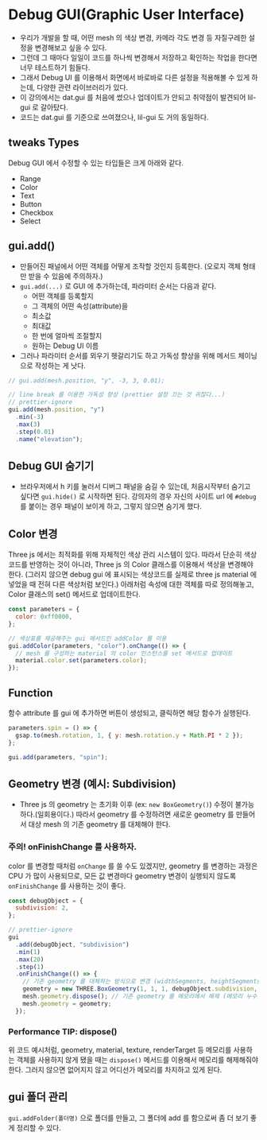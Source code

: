 # Debug GUI(Graphic User Interface)

- 우리가 개발을 할 때, 어떤 mesh 의 색상 변경, 카메라 각도 변경 등 자질구레한 설정을 변경해보고 싶을 수 있다.
- 그런데 그 때마다 일일이 코드를 하나씩 변경해서 저장하고 확인하는 작업을 한다면 너무 테스트하기 힘들다.
- 그래서 Debug UI 를 이용해서 화면에서 바로바로 다른 설정을 적용해볼 수 있게 하는데, 다양한 관련 라이브러리가 있다.
- 이 강의에서는 dat.gui 를 처음에 썼으나 업데이트가 안되고 취약점이 발견되어 lil-gui 로 갈아탔다.
- 코드는 dat.gui 를 기준으로 쓰여졌으나, lil-gui 도 거의 동일하다.

## tweaks Types

Debug GUI 에서 수정할 수 있는 타입들은 크게 아래와 같다.

- Range
- Color
- Text
- Button
- Checkbox
- Select

## gui.add()

- 만들어진 패널에서 어떤 객체를 어떻게 조작할 것인지 등록한다. (오로지 객체 형태만 받을 수 있음에 주의하자.)
- `gui.add(...)` 로 GUI 에 추가하는데, 파라미터 순서는 다음과 같다.
  - 어떤 객체를 등록할지
  - 그 객체의 어떤 속성(attribute)을
  - 최소값
  - 최대값
  - 한 번에 얼마씩 조절할지
  - 원하는 Debug UI 이름
- 그러나 파라미터 순서를 외우기 헷갈리기도 하고 가독성 향상을 위해 메서드 체이닝으로 작성하는 게 낫다.

```js
// gui.add(mesh.position, "y", -3, 3, 0.01);

// line break 를 이용한 가독성 향상 (prettier 설정 끄는 것 귀찮다...)
// prettier-ignore
gui.add(mesh.position, "y")
  .min(-3)
  .max(3)
  .step(0.01)
  .name("elevation");
```

## Debug GUI 숨기기

- 브라우저에서 h 키를 눌러서 디버그 패널을 숨길 수 있는데, 처음시작부터 숨기고 싶다면 `gui.hide()` 로 시작하면 된다. 강의자의 경우 자신의 사이트 url 에 `#debug` 를 붙이는 경우 패널이 보이게 하고, 그렇지 않으면 숨기게 했다.

## Color 변경

Three js 에서는 최적화를 위해 자체적인 색상 관리 시스템이 있다. 따라서 단순히 색상 코드를 반영하는 것이 아니라, Three js 의 Color 클래스를 이용해서 색상을 변경해야 한다. (그러지 않으면 debug gui 에 표시되는 색상코드를 실제로 three js material 에 넣었을 때 전혀 다른 색상처럼 보인다.) 아래처럼 속성에 대한 객체를 따로 정의해놓고, Color 클래스의 set() 메서드로 업데이트한다.

```js
const parameters = {
  color: 0xff0000,
};

// 색상표를 제공해주는 gui 메서드인 addColor 를 이용
gui.addColor(parameters, "color").onChange(() => {
  // mesh 를 구성하는 material 의 color 인스턴스를 set 메서드로 업데이트
  material.color.set(parameters.color);
});
```

## Function

함수 attribute 를 gui 에 추가하면 버튼이 생성되고, 클릭하면 해당 함수가 실행된다.

```js
parameters.spin = () => {
  gsap.to(mesh.rotation, 1, { y: mesh.rotation.y + Math.PI * 2 });
};

gui.add(parameters, "spin");
```

## Geometry 변경 (예시: Subdivision)

- Three js 의 geometry 는 초기화 이후 (ex: `new BoxGeometry()`) 수정이 불가능하다.(일회용이다.) 따라서 geometry 를 수정하려면 새로운 geometry 를 만들어서 대상 mesh 의 기존 geometry 를 대체해야 한다.

### 주의! onFinishChange 를 사용하자.

color 를 변경할 때처럼 `onChange` 를 쓸 수도 있겠지만, geometry 를 변경하는 과정은 CPU 가 많이 사용되므로, 모든 값 변경마다 geometry 변경이 실행되지 않도록 `onFinishChange` 를 사용하는 것이 좋다.

```js
const debugObject = {
  subdivision: 2,
};

// prettier-ignore
gui
  .add(debugObject, "subdivision")
  .min(1)
  .max(20)
  .step(1)
  .onFinishChange(() => {
    // 기존 geometry 를 대체하는 방식으로 변경 (widthSegments, heightSegments, depthSegments 모두 변경하는 코드)
    geometry = new THREE.BoxGeometry(1, 1, 1, debugObject.subdivision, debugObject.subdivision, debugObject.subdivision);
    mesh.geometry.dispose(); // 기존 geometry 를 메모리에서 해제 (메모리 누수 방지)
    mesh.geometry = geometry;
  });
```

### Performance TIP: dispose()

위 코드 예시처럼, geometry, material, texture, renderTarget 등 메모리를 사용하는 객체를 사용하지 않게 됐을 때는 `dispose()` 메서드를 이용해서 메모리를 해제해줘야 한다. 그러지 않으면 없어지지 않고 어디선가 메모리를 차지하고 있게 된다.

## gui 폴더 관리

`gui.addFolder(폴더명)` 으로 폴더를 만들고, 그 폴더에 add 를 함으로써 좀 더 보기 좋게 정리할 수 있다.

